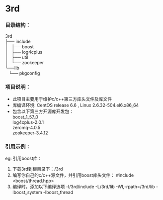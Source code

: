 # 3rd
  
###  目录结构：  
 3rd  
 ├── include  
 │   ├── boost  
 │   ├── log4cplus  
 │   ├── util  
 │   └── zookeeper  
 └──lib  
     └── pkgconfig 
  
### 项目说明：  
* 此项目主要用于维护c/c++第三方库头文件及库文件
* 库编译环境: CentOS release 6.6 , Linux 2.6.32-504.el6.x86_64
* 包含以下第三方开源库开发包：  
  boost_1_57_0  
  log4cplus-2.0.1  
  zeromq-4.0.5  
  zookeeper-3.4.12  
  
### 引用示例：  
  eg: 引用boost库：  
  1. 下载3rd到根目录下：/3rd
  2. 编写你自己的c/c++源文件，并引用boost库头文件： #include <boost/thread.hpp>
  3. 编译时，添加以下编译选项
    -I/3rd/include -L/3rd/lib -Wl,-rpath=/3rd/lib -lboost_system -lboost_thread
